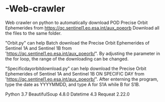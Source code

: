 # -Web-crawler
 Web crawler on python to automatically download POD Precise Orbit Ephemerides from https://qc.sentinel1.eo.esa.int/aux_poeorb
Download all the files to the same folder.

"Orbit.py" can help Batch download the Precise Orbit Ephemerides of Sentinel 1A and Sentinel 1B 
from 'https://qc.sentinel1.eo.esa.int/aux_poeorb/".
By adjusting the parameter in the for loop, the range of the downloading can be changed.

"Specificdayorbitdownload.py" can help download the Precise Orbit Ephemerides of Sentinel 1A and Sentinel 1B ON SPECIFIC DAY
from 'https://qc.sentinel1.eo.esa.int/aux_poeorb/".
After enterning the program, type the date as YYYYMMDD, and type A for S1A while B for S1B.

Python 3.7
BeautifulSoup 4.8.0
Datetime 4.3
Requeat 2.22.0
